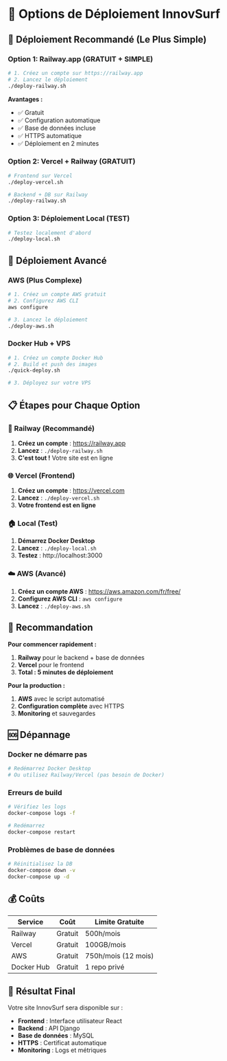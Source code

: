 # 🚀 Options de Déploiement InnovSurf

## 🎯 Déploiement Recommandé (Le Plus Simple)

### Option 1: Railway.app (GRATUIT + SIMPLE)
```bash
# 1. Créez un compte sur https://railway.app
# 2. Lancez le déploiement
./deploy-railway.sh
```
**Avantages :**
- ✅ Gratuit
- ✅ Configuration automatique
- ✅ Base de données incluse
- ✅ HTTPS automatique
- ✅ Déploiement en 2 minutes

### Option 2: Vercel + Railway (GRATUIT)
```bash
# Frontend sur Vercel
./deploy-vercel.sh

# Backend + DB sur Railway
./deploy-railway.sh
```

### Option 3: Déploiement Local (TEST)
```bash
# Testez localement d'abord
./deploy-local.sh
```

## 🔧 Déploiement Avancé

### AWS (Plus Complexe)
```bash
# 1. Créez un compte AWS gratuit
# 2. Configurez AWS CLI
aws configure

# 3. Lancez le déploiement
./deploy-aws.sh
```

### Docker Hub + VPS
```bash
# 1. Créez un compte Docker Hub
# 2. Build et push des images
./quick-deploy.sh

# 3. Déployez sur votre VPS
```

## 📋 Étapes pour Chaque Option

### 🚂 Railway (Recommandé)
1. **Créez un compte** : https://railway.app
2. **Lancez** : `./deploy-railway.sh`
3. **C'est tout !** Votre site est en ligne

### 🌐 Vercel (Frontend)
1. **Créez un compte** : https://vercel.com
2. **Lancez** : `./deploy-vercel.sh`
3. **Votre frontend est en ligne**

### 🏠 Local (Test)
1. **Démarrez Docker Desktop**
2. **Lancez** : `./deploy-local.sh`
3. **Testez** : http://localhost:3000

### ☁️ AWS (Avancé)
1. **Créez un compte AWS** : https://aws.amazon.com/fr/free/
2. **Configurez AWS CLI** : `aws configure`
3. **Lancez** : `./deploy-aws.sh`

## 🎯 Recommandation

**Pour commencer rapidement :**
1. **Railway** pour le backend + base de données
2. **Vercel** pour le frontend
3. **Total : 5 minutes de déploiement**

**Pour la production :**
1. **AWS** avec le script automatisé
2. **Configuration complète** avec HTTPS
3. **Monitoring** et sauvegardes

## 🆘 Dépannage

### Docker ne démarre pas
```bash
# Redémarrez Docker Desktop
# Ou utilisez Railway/Vercel (pas besoin de Docker)
```

### Erreurs de build
```bash
# Vérifiez les logs
docker-compose logs -f

# Redémarrez
docker-compose restart
```

### Problèmes de base de données
```bash
# Réinitialisez la DB
docker-compose down -v
docker-compose up -d
```

## 💰 Coûts

| Service | Coût | Limite Gratuite |
|---------|------|-----------------|
| Railway | Gratuit | 500h/mois |
| Vercel | Gratuit | 100GB/mois |
| AWS | Gratuit | 750h/mois (12 mois) |
| Docker Hub | Gratuit | 1 repo privé |

## 🎉 Résultat Final

Votre site InnovSurf sera disponible sur :
- **Frontend** : Interface utilisateur React
- **Backend** : API Django
- **Base de données** : MySQL
- **HTTPS** : Certificat automatique
- **Monitoring** : Logs et métriques
